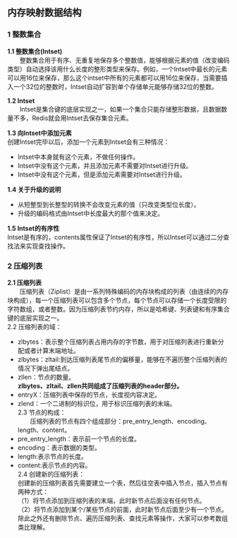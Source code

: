## 内存映射数据结构<br>
### 1 整数集合<br>
**1.1 整数集合(Intset)** <br>
&emsp;&emsp;整数集合用于有序、无重复地保存多个整数值，能够根据元素的值（改变编码类型）自动选择该用什么长度的整形类型来保存。例如，一个Intset中最长的元素可以用16位来保存，那么这个intset中所有的元素都可以用16位来保存，当需要插入一个32位的整数时，Intset自动扩容到单个存储单元能够存储32位的整数。  

**1.2 Intset**<br>
&emsp;&emsp;Intset是集合键的底层实现之一，如果一个集合只能存储整形数据，且数据数量不多，Redis就会用Intset去保存集合元素。  

**1.3 向Intset中添加元素**<br>
创建Intset完毕以后，添加一个元素到Intset会有三种情况：<br>
*  Intset中本身就有这个元素，不做任何操作。<br>
*  Intset中没有这个元素，并且添加元素不需要对Intset进行升级。  <br>
*  Intset中没有这个元素，但是添加元素需要对Intset进行升级。  

**1.4 关于升级的说明**<br>
*  从短整型到长整型的转换不会改变元素的值（只改变类型位长度）。<br>
*  升级的编码格式由Intset中长度最大的那个值来决定。  

**1.5 Intset的有序性**<br>
Intset是有序的，contents属性保证了Intset的有序性，所以Intset可以通过二分查找法来实现查找操作。<br>
###   2 压缩列表  
**2.1 压缩列表**  
&emsp;&emsp;压缩列表（Ziplist）是由一系列特殊编码的内存块构成的列表（由连续的内存块构成），每一个压缩列表可以包含多个节点，每个节点可以存储一个长度受限的字符数组，或者整数。因为压缩列表节约内存，所以是哈希键、列表键和有序集合键的底层实现之一。<br>
2.2 压缩列表的域：<br>
* zlbytes：表示整个压缩列表占用内存的字节数，用于对压缩列表进行重新分配或者计算末端地址。<br>
* zlbytes：zltail:到达压缩列表尾节点的偏移量，能够在不遍历整个压缩列表的情况下弹出尾结点。<br>
* zllen：节点的数量。<br>
**zlbytes、zltail、zllen共同组成了压缩列表的header部分。**<br>
* entryX：压缩列表中保存的节点，长度视内容决定。<br>
* zlend：一个二进制的标识位，用于标识压缩列表的末端。<br>
2.3 节点的构成：<br>
&emsp;&emsp;压缩列表的节点有四个组成部分：pre_entry_length、encoding、length、content。<br>
* pre_entry_length：表示前一个节点的长度。<br>
* encoding：表示数据的类型。<br>
* length:表示节点的长度。<br>
* content:表示节点的内容。<br>
2.4 创建新的压缩列表：<br>
创建新的压缩列表首先需要建立一个表，然后往空表中插入节点，插入节点有两种方式：<br>
（1）将节点添加到压缩列表的末端，此时新节点后面没有任何节点。<br>
（2）将节点添加到某个/某些节点的前面，此时新节点后面至少有一个节点。<br>
除此之外还有删除节点、遍历压缩列表、查找元素等操作，大家可以参考数组类比理解。

